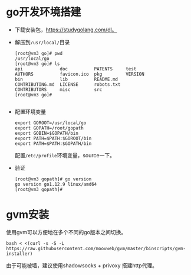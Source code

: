 # go开发环境搭建

- 下载安装包，https://studygolang.com/dl。

- 解压到`/usr/local/`目录

  ```shell
  [root@vm3 go]# pwd
  /usr/local/go
  [root@vm3 go]# ls
  api              doc          PATENTS     test
  AUTHORS          favicon.ico  pkg         VERSION
  bin              lib          README.md
  CONTRIBUTING.md  LICENSE      robots.txt
  CONTRIBUTORS     misc         src
  [root@vm3 go]# 
  
  
  ```

- 配置环境变量

  ```
  export GOROOT=/usr/local/go
  export GOPATH=/root/gopath
  export GOBIN=$GOPATH/bin
  export PATH=$PATH:$GOROOT/bin
  export PATH=$PATH:$GOPATH/bin
  ```

  配置`/etc/profile`环境变量，source一下。

- 验证

  ```shell
  [root@vm3 gopath]# go version
  go version go1.12.9 linux/amd64
  [root@vm3 gopath]# 	
  ```

  
  
# gvm安装

使用gvm可以方便地在多个不同的go版本之间切换。

```shell
bash < <(curl -s -S -L https://raw.githubusercontent.com/moovweb/gvm/master/binscripts/gvm-installer)

```

由于可能被墙，建议使用shadowsocks + privoxy 搭建http代理。